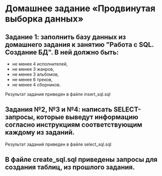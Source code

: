 # Домашнее задание  «Продвинутая выборка данных»

## Задание 1: заполнить базу данных из домашнего задания к занятию "Работа с SQL. Создание БД". В ней должно быть:

- не менее 4 исполнителей,
- не менее 3 жанров,
- не менее 3 альбомов,
- не менее 6 треков,
- не менее 4 сборников.

Результат задания приведен в файле insert_sql.sql

## Задания №2, №3 и №4: написать SELECT-запросы, которые выведут информацию согласно инструкциям соответствующим каждому из заданий.

Результат заданий приведен в файле select_sql.sql

## В файле create_sql.sql приведены запросы для создания таблиц, из прошлого задания.
